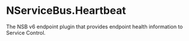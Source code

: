 # NServiceBus.Heartbeat

The NSB v6 endpoint plugin that provides endpoint health information to Service Control.
